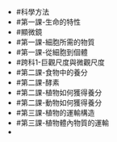 - #科學方法
- #第一課-生命的特性
- #顯微鏡
- #第一課-細胞所需的物質
- #第一課-從細胞到個體
- #跨科1-巨觀尺度與微觀尺度
- #第二課-食物中的養分
- #第二課-酵素
- #第二課-植物如何獲得養分
- #第二課-動物如何獲得養分
- #第三課-植物的運輸構造
- #第三課-植物體內物質的運輸
-